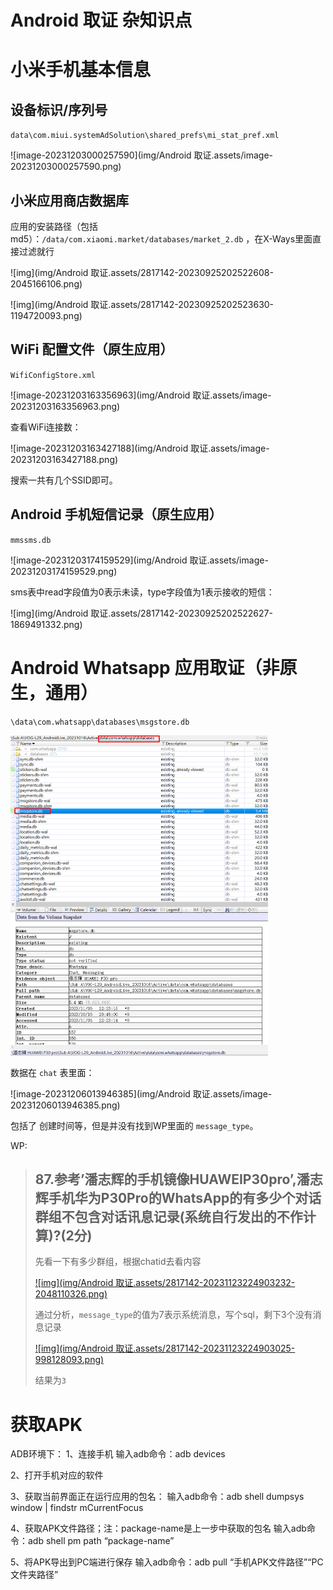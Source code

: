 # Android 取证 杂知识点

# 小米手机基本信息

## 设备标识/序列号

`data\com.miui.systemAdSolution\shared_prefs\mi_stat_pref.xml`

![image-20231203000257590](img/Android 取证.assets/image-20231203000257590.png)

## 小米应用商店数据库

应用的安装路径（包括md5）：`/data/com.xiaomi.market/databases/market_2.db` ，在X-Ways里面直接过滤就行

![img](img/Android 取证.assets/2817142-20230925202522608-2045166106.png)

![img](img/Android 取证.assets/2817142-20230925202523630-1194720093.png)

## WiFi 配置文件（原生应用）

`WifiConfigStore.xml`

![image-20231203163356963](img/Android 取证.assets/image-20231203163356963.png)

查看WiFi连接数：

![image-20231203163427188](img/Android 取证.assets/image-20231203163427188.png)

搜索一共有几个SSID即可。

## Android 手机短信记录（原生应用）

`mmssms.db`

![image-20231203174159529](img/Android 取证.assets/image-20231203174159529.png)

sms表中read字段值为0表示未读，type字段值为1表示接收的短信：

![img](img/Android 取证.assets/2817142-20230925202522627-1869491332.png)



# Android Whatsapp 应用取证（非原生，通用）

`\data\com.whatsapp\databases\msgstore.db`

<img src="img/Android 取证.assets/image-20231206013904904.png" alt="image-20231206013904904" style="zoom:50%;" />

数据在 `chat` 表里面：

![image-20231206013946385](img/Android 取证.assets/image-20231206013946385.png)

包括了 创建时间等，但是并没有找到WP里面的 `message_type`。

WP:

> ## 87.参考’潘志辉的手机镜像HUAWEIP30pro’,潘志辉手机华为P30Pro的WhatsApp的有多少个对话群组不包含对话讯息记录(系统自行发出的不作计算)?(2分)
>
> 先看一下有多少群组，根据chatid去看内容
>
> [![img](img/Android 取证.assets/2817142-20231123224903232-2048110326.png)](https://img2023.cnblogs.com/blog/2817142/202311/2817142-20231123224903232-2048110326.png)
>
> 通过分析，`message_type`的值为7表示系统消息，写个sql，剩下3个没有消息记录
>
> [![img](img/Android 取证.assets/2817142-20231123224903025-998128093.png)](https://img2023.cnblogs.com/blog/2817142/202311/2817142-20231123224903025-998128093.png)
>
> 结果为`3`

# 获取APK

ADB环境下：
1、连接手机
输入adb命令：adb devices

2、打开手机对应的软件

3、获取当前界面正在运行应用的包名：
输入adb命令：adb shell dumpsys window | findstr  mCurrentFocus

4、获取APK文件路径；注：package-name是上一步中获取的包名
输入adb命令：adb shell pm path “package-name”     

5、将APK导出到PC端进行保存
输入adb命令：adb pull “手机APK文件路径”“PC文件夹路径”